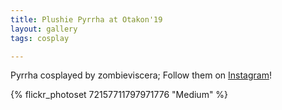 ```yaml
---
title: Plushie Pyrrha at Otakon'19
layout: gallery
tags: cosplay

---
```


Pyrrha cosplayed by zombieviscera; Follow them on [Instagram](https://www.instagram.com/zombieviscera)!

{% flickr_photoset 72157711797971776 "Medium" %}